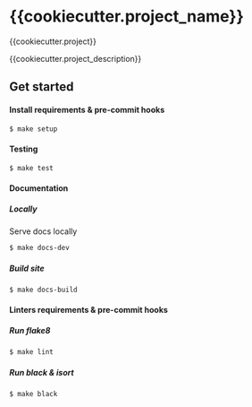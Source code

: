 # {{cookiecutter.project_name}}

{{cookiecutter.project}}

{{cookiecutter.project_description}}


## Get started


#### Install requirements & pre-commit hooks

```bash
$ make setup
```

#### Testing
```bash
$ make test
```

#### Documentation

##### Locally

Serve docs locally

```bash
$ make docs-dev
```

##### Build site

```bash
$ make docs-build
```


#### Linters requirements & pre-commit hooks

##### Run flake8

```bash
$ make lint
```

##### Run black & isort

```bash
$ make black
```